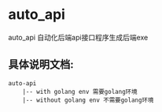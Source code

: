 # auto_api
auto_api 自动化后端api接口程序生成后端exe

## 具体说明文档:
    auto-api 
        |-- with golang env 需要golang环境
        |-- without golang env 不需要golang环境

